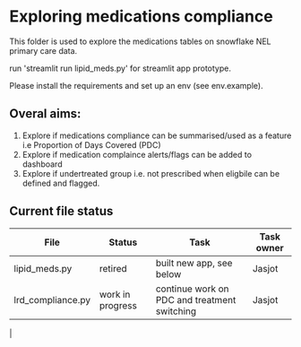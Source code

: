 # Exploring medications compliance
This folder is used to explore the medications tables on snowflake NEL primary care data.

run 'streamlit run lipid_meds.py' for streamlit app prototype.

Please install the requirements and set up an env (see env.example).

## Overal aims:
1. Explore if medications compliance can be summarised/used as a feature i.e Proportion of Days Covered (PDC)
2. Explore if medication complaince alerts/flags can be added to dashboard
3. Explore if undertreated group i.e. not prescribed when eligbile can be defined and flagged.

## Current file status
|File|Status|Task|Task owner|
|-----|-----|-----|------|
|lipid_meds.py|retired|built new app, see below| Jasjot|
|lrd_compliance.py|work in progress|continue work on PDC and treatment switching| Jasjot|
|
  